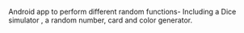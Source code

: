 Android app to perform different random functions-
Including a Dice simulator , a random number, card and color generator.
